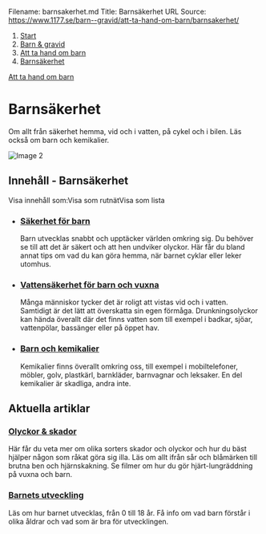 Filename: barnsakerhet.md
Title: Barnsäkerhet
URL Source: https://www.1177.se/barn--gravid/att-ta-hand-om-barn/barnsakerhet/

1.  [Start](https://www.1177.se/)
2.  [Barn & gravid](https://www.1177.se/barn--gravid/)
3.  [Att ta hand om barn](https://www.1177.se/barn--gravid/att-ta-hand-om-barn/)
4.  [Barnsäkerhet](https://www.1177.se/barn--gravid/att-ta-hand-om-barn/barnsakerhet/)

[Att ta hand om barn](https://www.1177.se/barn--gravid/att-ta-hand-om-barn/)

Barnsäkerhet
============

Om allt från säkerhet hemma, vid och i vatten, på cykel och i bilen. Läs också om barn och kemikalier.

![Image 2](https://www.1177.se/globalassets/1177/nationell/media/fotografier/barn-och-gravid/att-ta-hand-om-barn/barnsakerhet/babyskydd_03.jpg?saved=2025-01-07+03:59)

Innehåll - Barnsäkerhet
-----------------------

Visa innehåll som:Visa som rutnätVisa som lista

*   ### [Säkerhet för barn](https://www.1177.se/barn--gravid/att-ta-hand-om-barn/barnsakerhet/sakerhet-for-barn/)
    
    Barn utvecklas snabbt och upptäcker världen omkring sig. Du behöver se till att det är säkert och att hen undviker olyckor. Här får du bland annat tips om vad du kan göra hemma, när barnet cyklar eller leker utomhus.
    
*   ### [Vattensäkerhet för barn och vuxna](https://www.1177.se/barn--gravid/att-ta-hand-om-barn/barnsakerhet/vattensakerhet-for-barn-och-vuxna/)
    
    Många människor tycker det är roligt att vistas vid och i vatten. Samtidigt är det lätt att överskatta sin egen förmåga. Drunkningsolyckor kan hända överallt där det finns vatten som till exempel i badkar, sjöar, vattenpölar, bassänger eller på öppet hav.
    
*   ### [Barn och kemikalier](https://www.1177.se/barn--gravid/att-ta-hand-om-barn/barnsakerhet/barn-och-kemikalier/)
    
    Kemikalier finns överallt omkring oss, till exempel i mobiltelefoner, möbler, golv, plastkärl, barnkläder, barnvagnar och leksaker. En del kemikalier är skadliga, andra inte.
    

Aktuella artiklar
-----------------

### [Olyckor & skador](https://www.1177.se/olyckor--skador/)

Här får du veta mer om olika sorters skador och olyckor och hur du bäst hjälper någon som råkat göra sig illa. Läs om allt ifrån sår och blåmärken till brutna ben och hjärnskakning. Se filmer om hur du gör hjärt-lungräddning på vuxna och barn.

### [Barnets utveckling](https://www.1177.se/barn--gravid/sa-vaxer-och-utvecklas-barn/barnets-utveckling/)

Läs om hur barnet utvecklas, från 0 till 18 år. Få info om vad barn förstår i olika åldrar och vad som är bra för utvecklingen.
